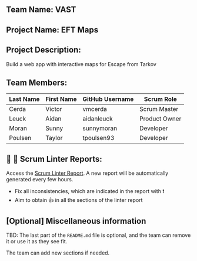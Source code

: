 ## Team Name: VAST

## Project Name: EFT Maps

## Project Description:
Build a web app with interactive maps for Escape from Tarkov

## Team Members:

Last Name       | First Name      | GitHub Username    | Scrum Role
--------------- | --------------- | ------------------ | ---------------
Cerda           | Victor          | vmcerda            | Scrum Master
Leuck           | Aidan           | aidanleuck         | Product Owner
Moran           | Sunny           | sunnymoran         | Developer
Poulsen         | Taylor          | tpoulsen93         | Developer

## :eyes: :memo: Scrum Linter Reports:
Access the [Scrum Linter Report](http://cs.boisestate.edu/~bdit/ScrumLinter/CS471F21ScrumLinterReports/CS471-F21-Team3_EyEVMugSoaJ7sP7WbNyneeByUmBCYPOkTGlll9vC/). A new report will be automatically generated every few hours.
- Fix all inconsistencies, which are indicated in the report with :heavy_exclamation_mark:
- Aim to obtain :thumbsup: in all the sections of the linter report

## [Optional] Miscellaneous information
TBD: The last part of the `README.md` file is optional, and the team can remove it or use it as they see fit.

The team can add new sections if needed.
